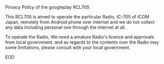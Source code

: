 Privacy Policy of the googleplay RCL705.

This RCL705 is aimed to operate the particular Radio, IC-705 of ICOM Japan, remotely from
Android phone over internet and we do not collect any data including personal one
through the internet at all.

To operate the Radio, We need a amature Radio's licence and approvals from local government.
and as regards to the contents over the Radio may some limitations, please consult with
your local government.

EOD
